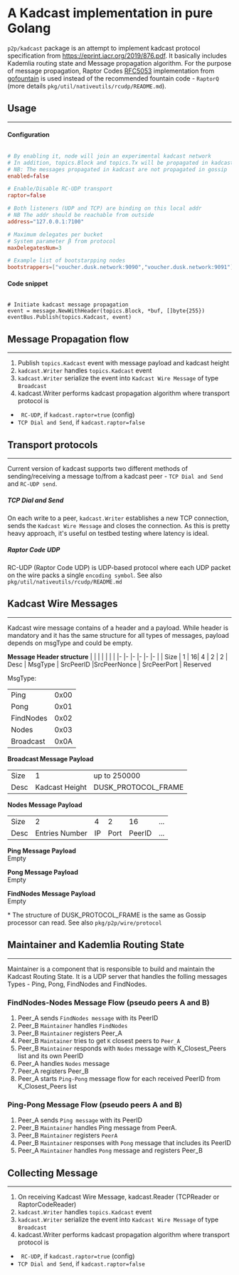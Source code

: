  A Kadcast implementation in pure Golang
=============
 

`p2p/kadcast`  package is an attempt to implement kadcast protocol specification from https://eprint.iacr.org/2019/876.pdf. It basically includes  Kademlia routing state and Message propagation algorithm. For the purpose of message propagation, Raptor Codes  [RFC5053](https://tools.ietf.org/html/rfc5053)  implementation from [gofountain](https://github.com/google/gofountain/) is used instead of the recommended fountain code - `RaptorQ` (more details `pkg/util/nativeutils/rcudp/README.md`).

## Usage
--------------

#### Configuration
```toml

# By enabling it, node will join an experimental kadcast network
# In addition, topics.Block and topics.Tx will be propagated in kadcast network
# NB: The messages propagated in kadcast are not propagated in gossip
enabled=false

# Enable/Disable RC-UDP transport
raptor=false

# Both listeners (UDP and TCP) are binding on this local addr
# NB The addr should be reachable from outside
address="127.0.0.1:7100"

# Maximum delegates per bucket 
# System parameter β from protocol
maxDelegatesNum=3

# Example list of bootstarpping nodes
bootstrappers=["voucher.dusk.network:9090","voucher.dusk.network:9091"]

```

#### Code snippet

```golang

# Initiate kadcast message propagation
event = message.NewWithHeader(topics.Block, *buf, []byte{255})
eventBus.Publish(topics.Kadcast, event)
```

## Message Propagation flow
--------------


1. Publish `topics.Kadcast` event with message payload and kadcast height 
2. `kadcast.Writer` handles `topics.Kadcast` event
3. `kadcast.Writer` serialize the event into `Kadcast Wire Message` of type `Broadcast`
4. kadcast.Writer performs kadcast propagation algorithm where transport protocol is
 - ` RC-UDP`, if `kadcast.raptor=true` (config)
- `TCP Dial and Send`, if `kadcast.raptor=false`



## Transport protocols
--------------

Current version of kadcast supports two different methods of sending/receiving a message to/from a kadcast peer - `TCP Dial and Send` and `RC-UDP send`.

##### TCP Dial and Send

On each write to a peer, `kadcast.Writer` establishes a new TCP connection, sends the `Kadcast Wire Message` and closes the connection. As this is pretty heavy approach, it's useful on testbed testing where latency is ideal.

##### Raptor Code UDP

RC-UDP (Raptor Code UDP) is UDP-based protocol where each UDP packet on the wire packs a single `encoding symbol`.
See also  `pkg/util/nativeutils/rcudp/README.md`
 
## Kadcast Wire Messages
--------------

Kadcast wire message contains of a header and a payload. While header is mandatory and it has the same structure for all types of messages, payload depends on msgType and could be empty.

**Message Header structure**
|  	|  	|  |  	|	|	|
|-	|-	|-	|-	|-	|-	|
|  Size | 1	|  16|  4	| 2	| 2
| Desc | MsgType | SrcPeerID |SrcPeerNonce | SrcPeerPort | Reserved

 
 MsgType:

|  	|  	|
|-	|-	|
| Ping | 0x00 |
| Pong | 0x01 |
| FindNodes | 0x02 |
| Nodes | 0x03 |
| Broadcast | 0x0A |


**Broadcast Message Payload**

|  	|  	|  	|
|-	| -	| -	|
|  Size	|  1 	|  up to 250000	|
|  Desc	| Kadcast Height | DUSK_PROTOCOL_FRAME  

**Nodes Message Payload**

|  	|  	|  	|  	|  	|  	|
|-	| -	| -	|-	| -	| -	|
|  Size	|  2 	|  4	| 2 | 16 | ...
|  Desc	| Entries Number | IP | Port | PeerID| ... 

**Ping Message Payload** \
Empty

**Pong Message Payload** \
Empty

**FindNodes Message Payload** \
Empty

\* The structure of DUSK_PROTOCOL_FRAME is the same as Gossip processor can read. See also `pkg/p2p/wire/protocol`


## Maintainer and Kademlia Routing State
--------------------

Maintainer is a component that is responsible to build and maintain the Kadcast Routing State. It is a UDP server that handles the folling messages Types - Ping, Pong, FindNodes and FindNodes.

### FindNodes-Nodes Message Flow  (pseudo peers A and B)

1. Peer_A sends `FindNodes message` with its PeerID
2. Peer_B `Maintainer` handles `FindNodes`
3. Peer_B `Maintainer` registers Peer_A
4. Peer_B `Maintainer` tries to get `K` closest peers to `Peer_A`
5. Peer_B `Maintainer` responds with `Nodes` message with K_Closest_Peers list and its own PeerID
6. Peer_A handles `Nodes` message
7. Peer_A registers Peer_B
7. Peer_A starts `Ping-Pong` message flow for each received PeerID from K_Closest_Peers list 

### Ping-Pong Message Flow (pseudo peers A and B)

1. Peer_A sends `Ping message` with its PeerID
2. Peer_B `Maintainer` handles Ping message from PeerA.
3. Peer_B `Maintainer` registers `PeerA`
4. Peer_B `Maintainer` responses with `Pong` message that includes its PeerID
5. Peer_A `Maintainer` handles `Pong` message and registers Peer_B

## Collecting Message
--------------


1. On receiving Kadcast Wire Message, kadcast.Reader (TCPReader or RaptorCodeReader)
2. `kadcast.Writer` handles `topics.Kadcast` event
3. `kadcast.Writer` serialize the event into `Kadcast Wire Message` of type `Broadcast`
4. kadcast.Writer performs kadcast propagation algorithm where transport protocol is
 - ` RC-UDP`, if `kadcast.raptor=true` (config)
- `TCP Dial and Send`, if `kadcast.raptor=false`
